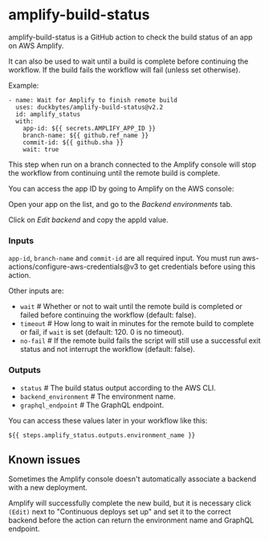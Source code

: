 # amplify-build-status

amplify-build-status is a GitHub action to check the build status of an app on AWS Amplify.

It can also be used to wait until a build is complete before continuing the workflow.
If the build fails the workflow will fail (unless set otherwise).

Example:

```
- name: Wait for Amplify to finish remote build
  uses: duckbytes/amplify-build-status@v2.2
  id: amplify_status
  with:
    app-id: ${{ secrets.AMPLIFY_APP_ID }}
    branch-name: ${{ github.ref_name }}
    commit-id: ${{ github.sha }}
    wait: true
```

This step when run on a branch connected to the Amplify console will stop the workflow from continuing until the remote build is complete.

You can access the app ID by going to Amplify on the AWS console:

Open your app on the list, and go to the _Backend environments_ tab.

Click on _Edit backend_ and copy the appId value.

### Inputs

`app-id`, `branch-name` and `commit-id` are all required input. You must run aws-actions/configure-aws-credentials@v3 to get credentials before using this action.

Other inputs are:

- `wait` # Whether or not to wait until the remote build is completed or failed before continuing the workflow (default: false).
- `timeout` # How long to wait in minutes for the remote build to complete or fail, if `wait` is set (default: 120. 0 is no timeout).
- `no-fail` # If the remote build fails the script will still use a successful exit status and not interrupt the workflow (default: false).

### Outputs

- `status` # The build status output according to the AWS CLI.
- `backend_environment` # The environment name.
- `graphql_endpoint` # The GraphQL endpoint.

You can access these values later in your workflow like this:

`${{ steps.amplify_status.outputs.environment_name }}`

## Known issues

Sometimes the Amplify console doesn't automatically associate a backend with a new deployment.

Amplify will successfully complete the new build, but it is necessary click `(Edit)` next to "Continuous deploys set up" and set it to the correct backend before the action can return the environment name and GraphQL endpoint.
